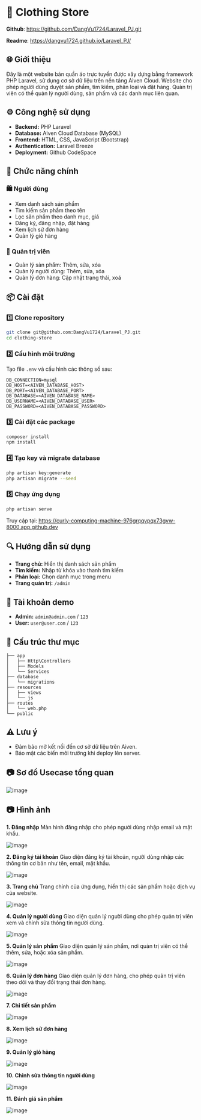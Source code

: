 # 🛒 Clothing Store



**Github**: https://github.com/DangVu1724/Laravel_PJ.git

**Readme**: https://dangvu1724.github.io/Laravel_PJ/

## 🌐 Giới thiệu
Đây là một website bán quần áo trực tuyến được xây dựng bằng framework PHP Laravel, sử dụng cơ sở dữ liệu trên nền tảng Aiven Cloud. Website cho phép người dùng duyệt sản phẩm, tìm kiếm, phân loại và đặt hàng. Quản trị viên có thể quản lý người dùng, sản phẩm và các danh mục liên quan.

## ⚙️ Công nghệ sử dụng
- **Backend:** PHP Laravel
- **Database:** Aiven Cloud Database (MySQL)
- **Frontend:** HTML, CSS, JavaScript (Bootstrap)
- **Authentication:** Laravel Breeze
- **Deployment:** Github CodeSpace
  
## 🚀 Chức năng chính
### 🛍️ Người dùng
- Xem danh sách sản phẩm
- Tìm kiếm sản phẩm theo tên
- Lọc sản phẩm theo danh mục, giá
- Đăng ký, đăng nhập, đặt hàng
- Xem lịch sử đơn hàng
- Quản lý giỏ hàng

### 🔑 Quản trị viên
- Quản lý sản phẩm: Thêm, sửa, xóa
- Quản lý người dùng: Thêm, sửa, xóa
- Quản lý đơn hàng: Cập nhật trạng thái, xoá
  
## 📦 Cài đặt

### 1️⃣ Clone repository
```bash
git clone git@github.com:DangVu1724/Laravel_PJ.git
cd clothing-store
```

### 2️⃣ Cấu hình môi trường
Tạo file `.env` và cấu hình các thông số sau:
```plaintext
DB_CONNECTION=mysql
DB_HOST=<AIVEN_DATABASE_HOST>
DB_PORT=<AIVEN_DATABASE_PORT>
DB_DATABASE=<AIVEN_DATABASE_NAME>
DB_USERNAME=<AIVEN_DATABASE_USER>
DB_PASSWORD=<AIVEN_DATABASE_PASSWORD>
```

### 3️⃣ Cài đặt các package
```bash
composer install
npm install
```

### 4️⃣ Tạo key và migrate database
```bash
php artisan key:generate
php artisan migrate --seed
```

### 5️⃣ Chạy ứng dụng
```bash
php artisan serve
```
Truy cập tại: https://curly-computing-machine-976grqqvpqx73gvw-8000.app.github.dev

## 🔍 Hướng dẫn sử dụng
- **Trang chủ:** Hiển thị danh sách sản phẩm
- **Tìm kiếm:** Nhập từ khóa vào thanh tìm kiếm
- **Phân loại:** Chọn danh mục trong menu
- **Trang quản trị:** `/admin`

## 🔑 Tài khoản demo
- **Admin:** `admin@admin.com` / `123`
- **User:** `user@user.com` / `123`

## 📖 Cấu trúc thư mục
```plaintext
├── app
│   ├── Http\Controllers
│   ├── Models
│   └── Services
├── database
│   └── migrations
├── resources
│   ├── views
│   └── js
├── routes
│   └── web.php
└── public
```

## ⚠️ Lưu ý
- Đảm bảo mở kết nối đến cơ sở dữ liệu trên Aiven.
- Bảo mật các biến môi trường khi deploy lên server.
## 📷 Sơ đồ Usecase tổng quan

![image](https://github.com/user-attachments/assets/6abf2593-f649-4862-8874-a82c61838096)

## 📷 Hình ảnh
**1. Đăng nhập**
Màn hình đăng nhập cho phép người dùng nhập email và mật khẩu.

![image](https://github.com/user-attachments/assets/8c19264e-7cc9-4cba-9e00-6aa1580247f8)


**2. Đăng ký tài khoản**
Giao diện đăng ký tài khoản, người dùng nhập các thông tin cơ bản như tên, email, mật khẩu.

![image](https://github.com/user-attachments/assets/d0a5fd85-376d-46ba-927f-46f0787dd0d5)


**3. Trang chủ**
Trang chính của ứng dụng, hiển thị các sản phẩm hoặc dịch vụ của website.

![image](https://github.com/user-attachments/assets/5a35c0b4-05fd-41af-984f-9c77b067125c)


**4. Quản lý người dùng**
Giao diện quản lý người dùng cho phép quản trị viên xem và chỉnh sửa thông tin người dùng.

![image](https://github.com/user-attachments/assets/f9ecf8e5-a0b2-41d5-a5f5-5934bdab8866)


**5. Quản lý sản phẩm**
Giao diện quản lý sản phẩm, nơi quản trị viên có thể thêm, sửa, hoặc xóa sản phẩm.

![image](https://github.com/user-attachments/assets/cf1974d9-3823-4ee0-ae48-325283a15da7)


**6. Quản lý đơn hàng**
Giao diện quản lý đơn hàng, cho phép quản trị viên theo dõi và thay đổi trạng thái đơn hàng.

![image](https://github.com/user-attachments/assets/833eb8c0-05c8-4d36-83d0-ff793e34d955)

**7. Chi tiết sản phẩm**

![image](https://github.com/user-attachments/assets/be711ecc-00ac-4559-8af8-31f38d72f604)

**8. Xem lịch sử đơn hàng**

![image](https://github.com/user-attachments/assets/46868eaa-a3b4-45ec-a27a-bfdceca997ae)

**9. Quản lý giỏ hàng**

![image](https://github.com/user-attachments/assets/97ce2631-d4fc-4604-8f9d-ba508483789b)


**10. Chỉnh sửa thông tin người dùng**

![image](https://github.com/user-attachments/assets/af892332-481c-4e3e-a3e3-2e951e7f636d)


**11. Đánh giá sản phẩm**

![image](https://github.com/user-attachments/assets/ab213ea6-620c-4d2c-b18b-9f35ebf1ae19)




